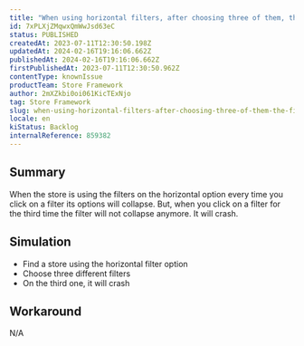 ```yaml
---
title: "When using horizontal filters, after choosing three of them, the filter's options doesn't colapse anymore"
id: 7xPLXjZMqwxQmWwJsd63eC
status: PUBLISHED
createdAt: 2023-07-11T12:30:50.198Z
updatedAt: 2024-02-16T19:16:06.662Z
publishedAt: 2024-02-16T19:16:06.662Z
firstPublishedAt: 2023-07-11T12:30:50.962Z
contentType: knownIssue
productTeam: Store Framework
author: 2mXZkbi0oi061KicTExNjo
tag: Store Framework
slug: when-using-horizontal-filters-after-choosing-three-of-them-the-filters-options-doesnt-colapse-anymore
locale: en
kiStatus: Backlog
internalReference: 859382
---
```


## Summary


When the store is using the filters on the horizontal option every time you click on a filter its options will collapse. But, when you click on a filter for the third time the filter will not collapse anymore. It will crash.


##

## Simulation



- Find a store using the horizontal filter option
- Choose three different filters
- On the third one, it will crash


##

## Workaround


N/A





